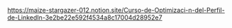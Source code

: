 https://maize-stargazer-012.notion.site/Curso-de-Optimizaci-n-del-Perfil-de-LinkedIn-3e2be22e592f4534a8c17004d28952e7
